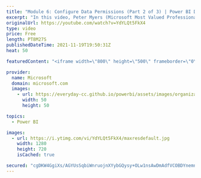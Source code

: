 ```yaml
---
title: "Module 6: Configure Data Permissions (Part 2 of 3) | Power BI Developer in a Day"
excerpt: "In this video, Peter Myers (Microsoft Most Valued Professional, and course developer) and Amit Shuster (Product manager) describe how you can define effective identity to programmatically enforce row-level security (RLS). It is video 16 of 21.  The Power BI Developer in a Day online course empowers you"
originalUrl: https://youtube.com/watch?v=YdYLQt5FkX4
type: video
price: Free
length: PT8M27S
publishedDateTime: 2021-11-19T19:50:31Z
heat: 50

featuredContent: "<iframe width=\"800\" height=\"500\" frameborder=\"0\" src=\"https://www.youtube.com/embed/YdYLQt5FkX4\" allow=\"accelerometer; autoplay; encrypted-media; gyroscope; picture-in-picture\" allowfullscreen></iframe>"

provider:
  name: Microsoft
  domain: microsoft.com
  images:
    - url: https://everyday-cc.github.io/powerbi/assets/images/organizations/microsoft.com-50x50.jpg
      width: 50
      height: 50

topics:
  - Power BI

images:
  - url: https://i.ytimg.com/vi/YdYLQt5FkX4/maxresdefault.jpg
    width: 1280
    height: 720
    isCached: true

secured: "cgDKW4GgiXs/AGYUsSqbiWnruojnXYybGQysy+OLw1nsAwDmAdfVCOBDYnemnCGeULIoh6dK+cbVFvcjT7fq41cAvrZ5Eaym8m8XUy6wAx6Lrf8X0Dn/VyRKIFaULaiQYCJ249uH8ssvpA8FkHfLGzRhEJVJW7rQo6+KsKwrBFubgnhRPPFnA4UHQTQBFfs041gJfWsrsplfmm+JQy2yx1Kv1CBxD6gtMAXAEZJDOghN9yKSuFFYWhJOHAV208wgaPPcSaKZpaZBgkviQoJWLjKBA1c9lidmarCJ7rYmD+jhEkhkcsZeZ5eR4Z4NA/2eJ9peOGHVpd4TVGptNddA1Cpwk6jSQJPl9x0cVjIrczdqiP8G3W3AlSLkTafO/A+xX5COK8ORWJN65y3HfQ/MMlVRxm4qUG10m+G+7tZWtFk=;/Kqhy98U+vwUcxMpWQN7mg=="
---
```


